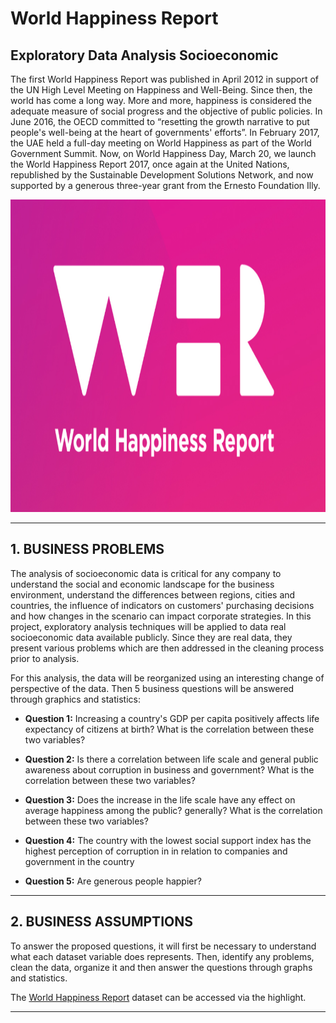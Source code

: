 # **World Happiness Report**

## Exploratory Data Analysis Socioeconomic

The first World Happiness Report was published in April 2012 in support of the UN High Level Meeting on Happiness and Well-Being. Since then, the world has come a long way. More and more, happiness is considered the adequate measure of social progress and the objective of public policies. In June 2016, the OECD committed to “resetting the growth narrative to put people's well-being at the heart of governments' efforts”. In February 2017, the UAE held a full-day meeting on World Happiness as part of the World Government Summit. Now, on World Happiness Day, March 20, we launch the World Happiness Report 2017, once again at the United Nations, republished by the  Sustainable Development Solutions Network, and now supported by a generous three-year grant from the Ernesto Foundation Illy.

<div align="center">
<p float="left">
    <img src="/images/felicidade.png" width="1000" height="500"/>
</p>
</div>

***
## 1. BUSINESS PROBLEMS

The analysis of socioeconomic data is critical for any company to understand the social and economic landscape for the business environment, understand the differences between regions, cities and countries, the influence of indicators on customers' purchasing decisions and how changes in the scenario can impact corporate strategies.
In this project, exploratory analysis techniques will be applied to data real socioeconomic data available publicly. Since they are real data, they present various problems which are then addressed in the cleaning process prior to analysis.


For this analysis, the data will be reorganized using an interesting change of perspective of the data. 
Then 5 business questions will be answered through graphics and statistics:

* **Question 1:** Increasing a country's GDP per capita positively affects life expectancy of citizens at birth? What is the correlation between these two variables?

* **Question 2:** Is there a correlation between life scale and general public awareness about corruption in business and government? What is the correlation between these two variables?

* **Question 3:** Does the increase in the life scale have any effect on average happiness among the public? generally? What is the correlation between these two variables?

* **Question 4:** The country with the lowest social support index has the highest perception of corruption in in relation to companies and government in the country

* **Question 5:** Are generous people happier?

***
## 2. BUSINESS ASSUMPTIONS

To answer the proposed questions, it will first be necessary to understand what each dataset variable does represents.
Then, identify any problems, clean the data, organize it and then answer the questions through graphs and statistics.

The [World Happiness Report](https://data.world/laurel/world-happiness-report-data) dataset can be accessed via the highlight.

***
